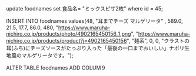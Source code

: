 
update foodnames set 食品名= "ミックスピザ2枚" where id = 45;

INSERT INTO foodnames values(48, "耳までチーズ マルゲリータ" , 589.0, 21.5, 17.7, 86.0, 480, "https://www.maruha-nichiro.co.jp/products/photo/4902165450156_1.png", "https://www.maruha-nichiro.co.jp/products/product?j=4902165450156", "麺系", 0, 0, "クラストの耳(ふち)にチーズソースがたっぷり入った「最後の一口までおいしい」ナポリ生地風のマルゲリータです。");

ALTER TABLE foodnames ADD COLUM９